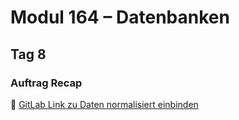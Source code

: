 # Modul 164 – Datenbanken

## Tag 8

### Auftrag Recap  
🔗 [GitLab Link zu Daten normalisiert einbinden](https://gitlab.com/ch-tbz-it/Stud/m164/-/tree/main/7.Tag?ref_type=heads)
